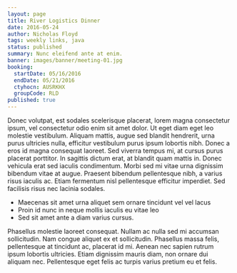 ```yaml
---
layout: page
title: River Logistics Dinner
date: 2016-05-24
author: Nicholas Floyd
tags: weekly links, java
status: published
summary: Nunc eleifend ante at enim.
banner: images/banner/meeting-01.jpg
booking:
  startDate: 05/16/2016
  endDate: 05/21/2016
  ctyhocn: AUSRKHX
  groupCode: RLD
published: true
---
```

Donec volutpat, est sodales scelerisque placerat, lorem magna consectetur ipsum, vel consectetur odio enim sit amet dolor. Ut eget diam eget leo molestie vestibulum. Aliquam mattis, augue sed blandit hendrerit, urna purus ultricies nulla, efficitur vestibulum purus ipsum lobortis nibh. Donec a eros id magna consequat laoreet. Sed viverra tempus mi, at cursus purus placerat porttitor. In sagittis dictum erat, at blandit quam mattis in. Donec vehicula erat sed iaculis condimentum. Morbi sed mi vitae urna dignissim bibendum vitae at augue. Praesent bibendum pellentesque nibh, a varius risus iaculis ac. Etiam fermentum nisl pellentesque efficitur imperdiet. Sed facilisis risus nec lacinia sodales.

* Maecenas sit amet urna aliquet sem ornare tincidunt vel vel lacus
* Proin id nunc in neque mollis iaculis eu vitae leo
* Sed sit amet ante a diam varius cursus.

Phasellus molestie laoreet consequat. Nullam ac nulla sed mi accumsan sollicitudin. Nam congue aliquet ex et sollicitudin. Phasellus massa felis, pellentesque at tincidunt ac, placerat id mi. Aenean nec sapien rutrum ipsum lobortis ultricies. Etiam dignissim mauris diam, non ornare dui aliquam nec. Pellentesque eget felis ac turpis varius pretium eu et felis.
